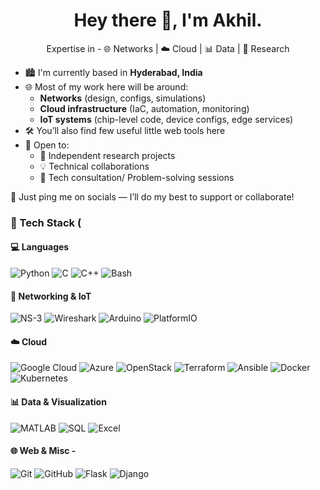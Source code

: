 <h1 align="center">Hey there 👋, I'm  Akhil.</h1>
<p align="center">
 Expertise in  -  🌐 Networks | ☁️ Cloud | 📊 Data | 🧪 Research
</p>

- 🏙️ I'm currently based in **Hyderabad, India**
- 🌐 Most of my work here will be around:
  - **Networks** (design, configs, simulations)
  - **Cloud infrastructure** (IaC, automation, monitoring)
  - **IoT systems** (chip-level code, device configs, edge services)
- 🛠️ You’ll also find few useful little web tools here
- 🤝 Open to:
  - 📘 Independent research projects
  - 💡 Technical collaborations
  - 🧩 Tech consultation/ Problem-solving sessions

💬 Just ping me on socials — I’ll do my best to support or collaborate!



### 🧰 Tech Stack ( 

#### 💻 Languages  
![Python](https://img.shields.io/badge/Python-3776AB?style=flat&logo=python&logoColor=white)
![C](https://img.shields.io/badge/C-00599C?style=flat&logo=c&logoColor=white)
![C++](https://img.shields.io/badge/C++-00599C?style=flat&logo=c%2B%2B&logoColor=white)
![Bash](https://img.shields.io/badge/Bash-121011?style=flat&logo=gnubash&logoColor=white)


#### 📡 Networking & IoT  
![NS-3](https://img.shields.io/badge/NS--3-007ACC?style=flat)
![Wireshark](https://img.shields.io/badge/Wireshark-1679A7?style=flat&logo=wireshark&logoColor=white)
![Arduino](https://img.shields.io/badge/Arduino-00979D?style=flat&logo=arduino&logoColor=white)
![PlatformIO](https://img.shields.io/badge/PlatformIO-000000?style=flat&logo=platformio&logoColor=white)

#### ☁️ Cloud 
![Google Cloud](https://img.shields.io/badge/GCP-4285F4?style=flat&logo=googlecloud&logoColor=white)
![Azure](https://img.shields.io/badge/Azure-0078D4?style=flat&logo=microsoftazure&logoColor=white)
![OpenStack](https://img.shields.io/badge/OpenStack-ED1944?style=flat&logo=openstack&logoColor=white)
![Terraform](https://img.shields.io/badge/Terraform-7B42BC?style=flat&logo=terraform&logoColor=white)
![Ansible](https://img.shields.io/badge/Ansible-EE0000?style=flat&logo=ansible&logoColor=white)
![Docker](https://img.shields.io/badge/Docker-2496ED?style=flat&logo=docker&logoColor=white)
![Kubernetes](https://img.shields.io/badge/Kubernetes-326CE5?style=flat&logo=kubernetes&logoColor=white)

#### 📊 Data & Visualization  
![MATLAB](https://img.shields.io/badge/MATLAB-0076A8?style=flat)
![SQL](https://img.shields.io/badge/SQL-336791?style=flat&logo=mysql&logoColor=white)
![Excel](https://img.shields.io/badge/Excel-217346?style=flat&logo=microsoftexcel&logoColor=white)


#### 🌐 Web & Misc -
![Git](https://img.shields.io/badge/Git-F05032?style=flat&logo=git&logoColor=white)
![GitHub](https://img.shields.io/badge/GitHub-181717?style=flat&logo=github&logoColor=white)
![Flask](https://img.shields.io/badge/Flask-000000?style=flat&logo=flask&logoColor=white)
![Django](https://img.shields.io/badge/Django-092E20?style=flat&logo=django&logoColor=white)

